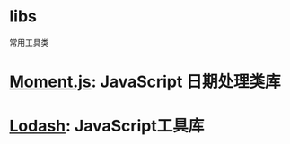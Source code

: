 # libs
常用工具类


# [Moment.js](http://momentjs.cn): JavaScript 日期处理类库
# [Lodash](https://lodash.com/): JavaScript工具库
